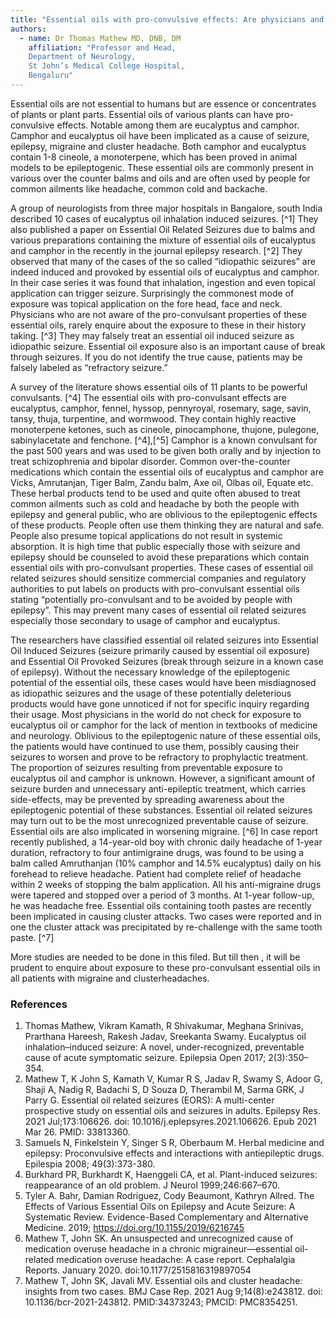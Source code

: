 ```yaml
---
title: "Essential oils with pro-convulsive effects: Are physicians and patients aware?"
authors:
  - name: Dr Thomas Mathew MD, DNB, DM
    affiliation: "Professor and Head,
    Department of Neurology,
    St John’s Medical College Hospital,
    Bengaluru"
---
```


Essential oils are not essential to humans but are essence or concentrates of plants or plant parts. Essential oils of various plants can have pro-convulsive effects. Notable among them are eucalyptus and camphor. Camphor and eucalyptus oil have been implicated as a cause of seizure,
epilepsy, migraine and cluster headache. Both camphor and eucalyptus contain 1-8 cineole, a monoterpene, which has been proved in animal models to be epileptogenic. These essential oils are commonly present in various over the counter balms and oils and are often used by people for common ailments like headache, common cold and backache.

A group of neurologists from three major hospitals in Bangalore, south India described 10 cases of eucalyptus oil inhalation induced seizures. [^1] They also published a paper on Essential Oil Related Seizures due to balms and various preparations containing the mixture of essential oils of eucalyptus and camphor in the recently in the journal epilepsy research. [^2] They observed that many of the cases of the so called “idiopathic seizures” are indeed induced and provoked by essential oils of eucalyptus and camphor. In their case series it was found that inhalation, ingestion and even topical application can trigger seizure. Surprisingly the commonest mode of exposure was topical application on the fore head, face and neck. Physicians who are not aware of the pro-convulsant properties of these essential oils, rarely enquire about the exposure to these in their history taking. [^3] They may falsely treat an essential oil induced seizure as idiopathic seizure. Essential oil exposure also is an important cause of break through seizures. If you do not identify the true cause, patients may be falsely labeled as “refractory seizure.”

A survey of the literature shows essential oils of 11 plants to be powerful convulsants. [^4] The essential oils with pro-convulsant effects are eucalyptus, camphor, fennel, hyssop, pennyroyal, rosemary, sage, savin, tansy, thuja, turpentine, and wormwood. They contain highly reactive
monoterpene ketones, such as cineole, pinocamphone, thujone, pulegone, sabinylacetate and fenchone.  [^4],[^5]    Camphor is a known convulsant for the past 500 years and was used to be given both orally and by injection to treat schizophrenia and bipolar disorder. Common over-the-counter medications which contain the essential oils of eucalyptus and camphor are Vicks, Amrutanjan, Tiger Balm, Zandu balm, Axe oil, Olbas oil, Equate etc. These herbal products tend to be used and quite often abused to treat common ailments such as cold and headache by both the people with epilepsy and general public, who are oblivious to the epileptogenic effects
of these products. People often use them thinking they are natural and safe. People also presume topical applications do not result in systemic absorption. It is high time that public especially those with seizure and epilepsy should be counseled to avoid these preparations which
contain essential oils with pro-convulsant properties. These cases of essential oil related seizures should sensitize commercial companies and regulatory authorities to put labels on products with pro-convulsant essential oils stating “potentially pro-convulsant and to be avoided by people with epilepsy”. This may prevent many cases of essential oil related seizures especially those secondary to usage of camphor and eucalyptus.

The researchers have classified essential oil related seizures into Essential Oil Induced Seizures (seizure primarily caused by essential oil exposure) and Essential Oil Provoked Seizures (break through seizure in a known case of epilepsy). Without the necessary knowledge of the epileptogenic potential of the essential oils, these cases would have been misdiagnosed as idiopathic seizures and the usage of these potentially deleterious products would have gone unnoticed if not for specific inquiry regarding their usage. Most physicians in the world do not check for exposure to eucalyptus oil or camphor for the lack of mention in textbooks of medicine and neurology. Oblivious to the epileptogenic nature of these essential oils, the patients would have continued to use them, possibly causing their seizures to worsen and prove to be refractory
to prophylactic treatment. The proportion of seizures resulting from preventable exposure to eucalyptus oil and camphor is unknown. However, a significant amount of seizure burden and unnecessary anti-epileptic treatment, which carries side-effects, may be prevented by spreading
awareness about the epileptogenic potential of these substances. Essential oil related seizures may turn out to be the most unrecognized preventable cause of seizure.
Essential oils are also implicated in worsening migraine. [^6] In case report recently published, a 14-year-old boy with chronic daily headache of 1-year duration, refractory to four antimigraine drugs, was found to be using a balm called Amruthanjan (10% camphor and 14.5% eucalyptus)
daily on his forehead to relieve headache. Patient had complete relief of headache within 2 weeks of stopping the balm application. All his anti-migraine drugs were tapered and stopped over a period of 3 months. At 1-year follow-up, he was headache free. Essential oils containing tooth
pastes are recently been implicated in causing cluster attacks. Two cases were reported and in one the cluster attack was precipitated by re-challenge with the same tooth paste. [^7]

More studies are needed to be done in this filed. But till then , it will be prudent to enquire about exposure to these pro-convulsant essential oils in all patients with migraine and clusterheadaches.

### References

1. Thomas Mathew, Vikram Kamath, R Shivakumar, Meghana Srinivas, Prarthana Hareesh, Rakesh Jadav, Sreekanta Swamy. Eucalyptus oil inhalation–induced seizure: A novel, under-recognized, preventable cause of acute symptomatic seizure. Epilepsia Open 2017; 2(3):350–354.
2. Mathew T, K John S, Kamath V, Kumar R S, Jadav R, Swamy S, Adoor G, Shaji A, Nadig R, Badachi S, D Souza D, Therambil M, Sarma GRK, J Parry G. Essential oil related seizures (EORS): A multi-center prospective study on essential oils and seizures in adults. Epilepsy Res. 2021 Jul;173:106626. doi: 10.1016/j.eplepsyres.2021.106626. Epub 2021 Mar 26. PMID: 33813360.
3. Samuels N, Finkelstein Y, Singer S R, Oberbaum M. Herbal medicine and epilepsy: Proconvulsive effects and interactions with antiepileptic drugs. Epilespia 2008; 49(3):373-380.
4. Burkhard PR, Burkhardt K, Haenggeli CA, et al. Plant-induced seizures: reappearance of an old problem. J Neurol 1999;246:667–670.
5. Tyler A. Bahr, Damian Rodriguez, Cody Beaumont, Kathryn Allred. The Effects of Various Essential Oils on Epilepsy and Acute Seizure: A Systematic Review. Evidence-Based Complementary and Alternative Medicine. 2019; https://doi.org/10.1155/2019/6216745
6. Mathew T, John SK. An unsuspected and unrecognized cause of medication overuse headache in a chronic migraineur—essential oil-related medication overuse headache: A case report. Cephalalgia Reports. January 2020. doi:10.1177/2515816319897054
7. Mathew T, John SK, Javali MV. Essential oils and cluster headache: insights from two cases. BMJ Case Rep. 2021 Aug 9;14(8):e243812. doi: 10.1136/bcr-2021-243812. PMID:34373243; PMCID: PMC8354251.